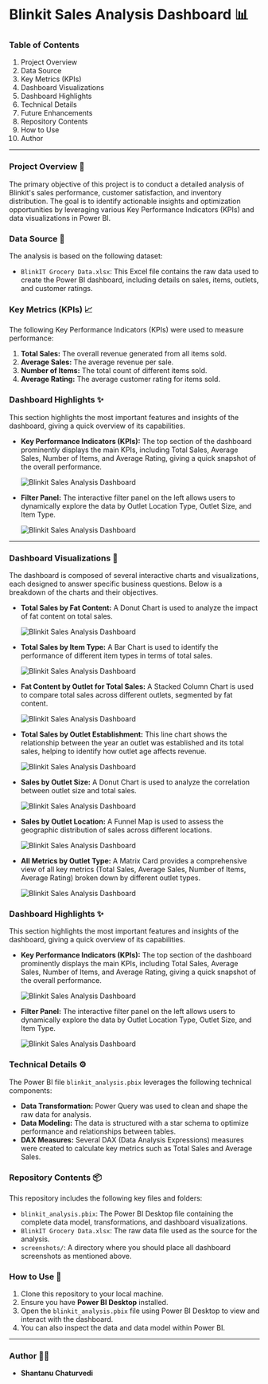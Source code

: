 # Blinkit Sales Analysis Dashboard 📊

### Table of Contents

1.  Project Overview
2.  Data Source
3.  Key Metrics (KPIs)
4.  Dashboard Visualizations
5.  Dashboard Highlights
6.  Technical Details
7.  Future Enhancements
8.  Repository Contents
9.  How to Use
10. Author

---

### Project Overview 🚀

The primary objective of this project is to conduct a detailed analysis of Blinkit's sales performance, customer satisfaction, and inventory distribution. The goal is to identify actionable insights and optimization opportunities by leveraging various Key Performance Indicators (KPIs) and data visualizations in Power BI.

### Data Source 📁

The analysis is based on the following dataset:

* `BlinkIT Grocery Data.xlsx`: This Excel file contains the raw data used to create the Power BI dashboard, including details on sales, items, outlets, and customer ratings.

### Key Metrics (KPIs) 📈

The following Key Performance Indicators (KPIs) were used to measure performance:

1.  **Total Sales:** The overall revenue generated from all items sold.
2.  **Average Sales:** The average revenue per sale.
3.  **Number of Items:** The total count of different items sold.
4.  **Average Rating:** The average customer rating for items sold.

### Dashboard Highlights ✨

This section highlights the most important features and insights of the dashboard, giving a quick overview of its capabilities.

* **Key Performance Indicators (KPIs):** The top section of the dashboard prominently displays the main KPIs, including Total Sales, Average Sales, Number of Items, and Average Rating, giving a quick snapshot of the overall performance.

    ![Blinkit Sales Analysis Dashboard](screenshots/KPI_Metrics.png)

* **Filter Panel:** The interactive filter panel on the left allows users to dynamically explore the data by Outlet Location Type, Outlet Size, and Item Type.

    ![Blinkit Sales Analysis Dashboard](screenshots/Filter_Panel.png)

---

### Dashboard Visualizations 🎨

The dashboard is composed of several interactive charts and visualizations, each designed to answer specific business questions. Below is a breakdown of the charts and their objectives.

* **Total Sales by Fat Content:** A Donut Chart is used to analyze the impact of fat content on total sales.

    ![Blinkit Sales Analysis Dashboard](screenshots/Fat_Content.png)

* **Total Sales by Item Type:** A Bar Chart is used to identify the performance of different item types in terms of total sales.

    ![Blinkit Sales Analysis Dashboard](screenshots/Item_Type.png)

* **Fat Content by Outlet for Total Sales:** A Stacked Column Chart is used to compare total sales across different outlets, segmented by fat content.

    ![Blinkit Sales Analysis Dashboard](screenshots/Fat_By_outlet.png)

* **Total Sales by Outlet Establishment:** This line chart shows the relationship between the year an outlet was established and its total sales, helping to identify how outlet age affects revenue.

    ![Blinkit Sales Analysis Dashboard](screenshots/Outlet_Establishment.png)

* **Sales by Outlet Size:** A Donut Chart is used to analyze the correlation between outlet size and total sales.

    ![Blinkit Sales Analysis Dashboard](screenshots/Outlet_Size.png)

* **Sales by Outlet Location:** A Funnel Map is used to assess the geographic distribution of sales across different locations.

    ![Blinkit Sales Analysis Dashboard](screenshots/Outlet_Location.png)

* **All Metrics by Outlet Type:** A Matrix Card provides a comprehensive view of all key metrics (Total Sales, Average Sales, Number of Items, Average Rating) broken down by different outlet types.

    ![Blinkit Sales Analysis Dashboard](screenshots/Outlet_Type.png)

### Dashboard Highlights ✨

This section highlights the most important features and insights of the dashboard, giving a quick overview of its capabilities.

* **Key Performance Indicators (KPIs):** The top section of the dashboard prominently displays the main KPIs, including Total Sales, Average Sales, Number of Items, and Average Rating, giving a quick snapshot of the overall performance.

    ![Blinkit Sales Analysis Dashboard](screenshots/KPI_Metrics.png)

* **Filter Panel:** The interactive filter panel on the left allows users to dynamically explore the data by Outlet Location Type, Outlet Size, and Item Type.

    ![Blinkit Sales Analysis Dashboard](screenshots/Filter_Panel.png)

### Technical Details ⚙️

The Power BI file `blinkit_analysis.pbix` leverages the following technical components:

* **Data Transformation:** Power Query was used to clean and shape the raw data for analysis.
* **Data Modeling:** The data is structured with a star schema to optimize performance and relationships between tables.
* **DAX Measures:** Several DAX (Data Analysis Expressions) measures were created to calculate key metrics such as Total Sales and Average Sales.

### Repository Contents 📦

This repository includes the following key files and folders:

* `blinkit_analysis.pbix`: The Power BI Desktop file containing the complete data model, transformations, and dashboard visualizations.
* `BlinkIT Grocery Data.xlsx`: The raw data file used as the source for the analysis.
* `screenshots/`: A directory where you should place all dashboard screenshots as mentioned above.

### How to Use 📖

1.  Clone this repository to your local machine.
2.  Ensure you have **Power BI Desktop** installed.
3.  Open the `blinkit_analysis.pbix` file using Power BI Desktop to view and interact with the dashboard.
4.  You can also inspect the data and data model within Power BI.

---

### Author 👨‍💻

* **Shantanu Chaturvedi**
